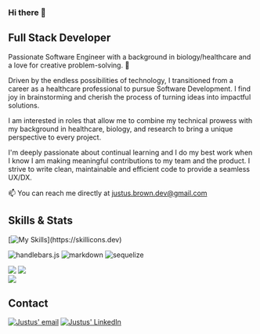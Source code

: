 ### Hi there 👋

## Full Stack Developer
Passionate Software Engineer with a background in biology/healthcare and a love for creative problem-solving. 🚀

Driven by the endless possibilities of technology, I transitioned from a career as a healthcare professional to pursue Software Development. I find joy in brainstorming and cherish the process of turning ideas into impactful solutions.

I am interested in roles that allow me to combine my technical prowess with my background in healthcare, biology, and research to bring a unique perspective to every project. 

I'm deeply passionate about continual learning and I do my best work when I know I am making meaningful contributions to my team and the product. I strive to write clean, maintainable and efficient code to provide a seamless UX/DX.

📫 You can reach me directly at justus.brown.dev@gmail.com

## Skills & Stats

[![My Skills](https://skillicons.dev/icons?i=js,ts,aws,react,tailwind,css,bootstrap,bash,docker,jest,github,git,heroku,mongodb,mysql,dynamodb,nodejs,vscode,jquery,html,vue,)](https://skillicons.dev)

![handlebars.js](https://img.shields.io/badge/Handlebars.js-f0772b?style=for-the-badge&logo=handlebarsdotjs&logoColor=black)
![markdown](https://img.shields.io/badge/Markdown-000000?style=for-the-badge&logo=markdown&logoColor=white)
![sequelize](https://img.shields.io/badge/Sequelize-52B0E7?style=for-the-badge&logo=Sequelize&logoColor=white)

![](https://github-profile-summary-cards.vercel.app/api/cards/profile-details?username=brownj47&theme=vue)
![](https://github-readme-stats.vercel.app/api?username=brownj47)
<br>
![](https://github-readme-stats.vercel.app/api/top-langs/?username=brownj47)

## Contact

[![Justus' email](https://img.shields.io/badge/Gmail-D14836?style=for-the-badge&logo=gmail&logoColor=white)](mailto:justus.c.brown@gmail.com) [![Justus' LinkedIn](https://img.shields.io/badge/LinkedIn-0077B5?style=for-the-badge&logo=linkedin&logoColor=white)](https://www.linkedin.com/in/justus-b-8a1158108/)

<!--
**brownj47/brownj47** is a ✨ _special_ ✨ repository because its `README.md` (this file) appears on your GitHub profile.

Here are some ideas to get you started:

- 🔭 I’m currently working on ...
- 🌱 I’m currently learning ...
- 👯 I’m looking to collaborate on ...
- 🤔 I’m looking for help with ...
- 💬 Ask me about ...
- 📫 How to reach me: ...
- 😄 Pronouns: ...
- ⚡ Fun fact: ...
-->
